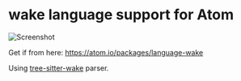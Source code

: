# wake language support for Atom

![Screenshot](screen.gif)

Get if from here: https://atom.io/packages/language-wake

Using [tree-sitter-wake](https://github.com/sifive/tree-sitter-wake) parser.
